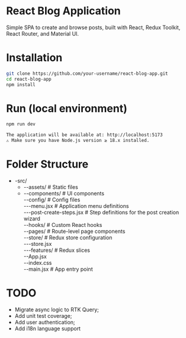 # React Blog Application
Simple SPA to create and browse posts, built with React, Redux Toolkit, React Router, and Material UI.

# Installation

```bash
git clone https://github.com/your-username/react-blog-app.git
cd react-blog-app
npm install
```
# Run (local environment)

```bash
npm run dev

The application will be available at: http://localhost:5173
⚠️ Make sure you have Node.js version ≥ 18.x installed.
```

# Folder Structure
- -src/  
  * --assets/                # Static files  
  * --components/            # UI components  
--config/                  # Config files  
---menu.jsx                # Application menu definitions             
---post-create-steps.jsx   # Step definitions for the post creation wizard  
--hooks/                   # Custom React hooks  
--pages/                   # Route-level page components  
--store/                   # Redux store configuration  
---store.jsx                 
---features/               # Redux slices  
--App.jsx                    
--index.css                  
--main.jsx                 # App entry point  


# TODO
- Migrate async logic to RTK Query;
- Add unit test coverage;
- Add user authentication;
- Add i18n language support